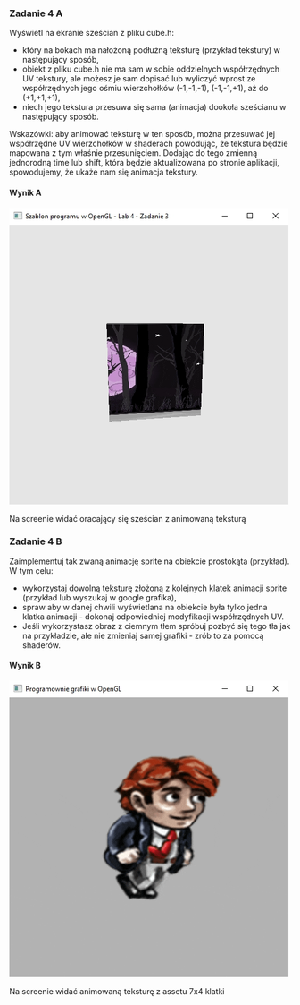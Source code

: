 ### Zadanie 4 A

Wyświetl na ekranie sześcian z pliku cube.h:

- który na bokach ma nałożoną podłużną teksturę (przykład tekstury) w następujący sposób,
- obiekt z pliku cube.h nie ma sam w sobie oddzielnych współrzędnych UV tekstury, ale możesz je sam dopisać lub wyliczyć wprost ze współrzędnych jego ośmiu wierzchołków (-1,-1,-1), (-1,-1,+1), aż do (+1,+1,+1),
- niech jego tekstura przesuwa się sama (animacja) dookoła sześcianu w następujący sposób.

Wskazówki: aby animować teksturę w ten sposób, można przesuwać jej współrzędne UV wierzchołków w shaderach powodując, że tekstura będzie mapowana z tym właśnie przesunięciem. Dodając do tego zmienną jednorodną time lub shift, która będzie aktualizowana po stronie aplikacji, spowodujemy, że ukaże nam się animacja tekstury.

#### Wynik A

![Screen1](Screen1.gif)

Na screenie widać oracający się sześcian z animowaną teksturą

### Zadanie 4 B

Zaimplementuj tak zwaną animację sprite na obiekcie prostokąta (przykład). W tym celu:

- wykorzystaj dowolną teksturę złożoną z kolejnych klatek animacji sprite (przykład lub wyszukaj w google grafika),
- spraw aby w danej chwili wyświetlana na obiekcie była tylko jedna klatka animacji - dokonaj odpowiedniej modyfikacji współrzędnych UV.
- Jeśli wykorzystasz obraz z ciemnym tłem spróbuj pozbyć się tego tła jak na przykładzie, ale nie zmieniaj samej grafiki - zrób to za pomocą shaderów.

#### Wynik B

![Screen2](Screen2.gif)

Na screenie widać animowaną teksturę z assetu 7x4 klatki